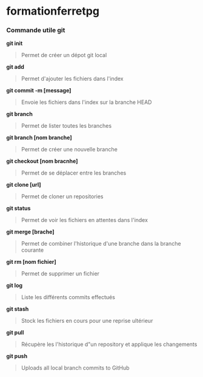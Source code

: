 # formationferretpg

###  Commande utile git

**git init**
>Permet de créer un dépot git local

**git add**
>Permet d'ajouter les fichiers dans l'index

**git commit -m [message]**
>Envoie les fichiers dans l'index sur la branche HEAD

**git branch**
>Permet de lister toutes les branches

**git branch [nom branche]**
>Permet de créer une nouvelle branche

**git checkout [nom bracnhe]**
>Permet de se déplacer entre les branches

**git clone [url]**
>Permet de cloner un repositories

**git status**
>Permet de voir les fichiers en attentes dans l'index

**git merge [brache]**
>Permet de combiner l'historique d'une branche dans la branche courante

**git rm [nom fichier]**
>Permet de supprimer un fichier

**git log**
>Liste les différents commits effectués

**git stash**
>Stock les fichiers en cours pour une reprise ultérieur

**git pull**
>Récupère les l'historique d"un repository et applique les changements

**git push**
>Uploads all local branch commits to GitHub
